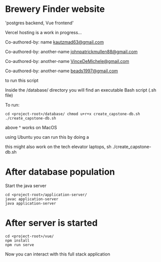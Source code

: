 # Brewery Finder website

'postgres backend, Vue frontend'

Vercel hosting is a work in progress...

Co-authored-by: name <kautzmad63@gmail.com> 

Co-authored-by: another-name <johnpatrickmullen88@gmail.com>

Co-authored-by: another-name <VinceDeMichele@gmail.com>

Co-authored-by: another-name <beads1997@gmail.com>


to run this script

Inside the /database/ directory you will find an executable Bash script (.sh file)

To run: 
```console
cd <project-root>/database/ chmod u+r+x create_capstone-db.sh ./create_capstone-db.sh
```
above ^ works on MacOS

using Ubuntu you can run this by doing a

this might also work on the tech elevator laptops, sh ./create_capstone-db.sh

# After database population

Start the java server

```console
cd <project-root>/application-server/
javac application-server
java application-server
```

# After server is started

```console
cd <project-root>/vue/
npm install
npm run serve
```
Now you can interact with this full stack application
